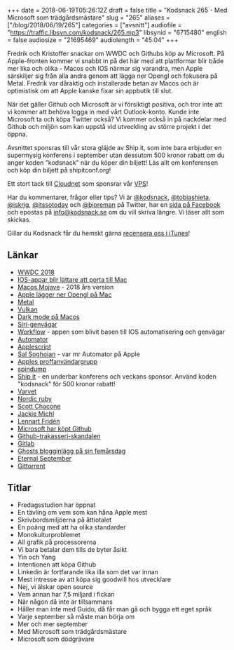 +++
date = 2018-06-19T05:26:12Z
draft = false
title = "Kodsnack 265 - Med Microsoft som trädgårdsmästare"
slug = "265"
aliases = ["/blog/2018/06/19/265"]
categories = ["avsnitt"]
audiofile = "https://traffic.libsyn.com/kodsnack/265.mp3"
libsynid = "6715480"
english = false
audiosize = "21695469"
audiolength = "45:04"
+++

Fredrik och Kristoffer snackar om WWDC och Githubs köp av Microsoft. På Apple-fronten kommer vi snabbt in på det här med att plattformar blir både mer lika och olika - Macos och IOS närmar sig varandra, men Apple särskiljer sig från alla andra genom att lägga ner Opengl och fokusera på Metal. Fredrik var dåraktig och installerade betan av Macos och är optimistisk om att Apple kanske fixar sin appbutik till slut.

När det gäller Github och Microsoft är vi försiktigt positiva, och tror inte att vi kommer att behöva logga in med vårt Outlook-konto. Kunde inte Microsoft ta och köpa Twitter också? Vi kommer också in på nackdelar med Github och miljön som kan uppstå vid utveckling av större projekt i det öppna.

Avsnittet sponsras till vår stora gläjde av Ship it, som inte bara erbjuder en supermysig konferens i september utan dessutom 500 kronor rabatt om du anger koden "kodsnack" när du köper din biljett! Läs allt om konferensen och köp din biljett på shipitconf.org!

Ett stort tack till [Cloudnet](http://www.cloudnet.se) som sponsrar vår [VPS](http://en.wikipedia.org/wiki/Virtual_private_server)!

Har du kommentarer, frågor eller tips? Vi är [@kodsnack](https://www.twitter.com/kodsnack), [@tobiashieta](https://www.twitter.com/tobiashieta), [@iskrig](https://www.twitter.com/iskrig), [@itssotoday](https://twitter.com/itssotoday) och [@bjoreman](https://www.twitter.com/bjoreman) på Twitter, har en [sida på Facebook](https://www.facebook.com/kodsnack) och epostas på [info@kodsnack.se](mailto:info@kodsnack.se) om du vill skriva längre. Vi läser allt som skickas.

Gillar du Kodsnack får du hemskt gärna [recensera oss i iTunes](http://itunes.apple.com/se/podcast/kodsnack/id561631498?l=en)!

## Länkar ##
* [WWDC 2018](https://developer.apple.com/videos/wwdc2018/)
* [IOS-appar blir lättare att porta till Mac](https://www.theverge.com/2018/6/4/17418994/iphone-app-mac-support-ios-macos-wwdc-2018)
* [Macos Mojave](https://www.apple.com/macos/mojave-preview/) - 2018 års version
* [Apple lägger ner Opengl på Mac](https://www.anandtech.com/show/12894/apple-deprecates-opengl-across-all-oses)
* [Metal](https://en.wikipedia.org/wiki/Metal_%28API%29)
* [Vulkan](https://en.wikipedia.org/wiki/Vulkan_%28API%29)
* [Dark mode på Macos](https://developer.apple.com/videos/play/wwdc2018/210/)
* [Siri-genvägar](https://developer.apple.com/videos/play/wwdc2018/211/)
* [Workflow](https://en.wikipedia.org/wiki/Workflow_%28app%29) - appen som blivit basen till IOS automatisering och genvägar
* [Automator](https://en.wikipedia.org/wiki/List_of_macOS_components#Automator)
* [Applescript](https://en.wikipedia.org/wiki/AppleScript)
* [Sal Soghoian](https://en.wikipedia.org/wiki/Sal_Soghoian) - var mr Automator på Apple
* [Apples proffanvändargrupp](https://techcrunch.com/2018/04/05/apples-2019-imac-pro-will-be-shaped-by-workflows/)
* [spindump](http://www.manpagez.com/man/8/spindump/)
* [Ship it](https://shipitconf.org/) - en underbar konferens och veckans sponsor. Använd koden "kodsnack" för 500 kronor rabatt!
* [Varvet](https://shipitconf.org/)
* [Nordic ruby](http://www.nordicruby.org/)
* [Scott Chacone](https://twitter.com/chacon)
* [Jackie Michl](https://jackiemichl.com/)
* [Lennart Fridén](https://twitter.com/devlcsc)
* [Microsoft har köpt Github](https://www.theverge.com/2018/6/4/17422788/microsoft-github-acquisition-official-deal)
* [Github-trakasseri-skandalen](http://techcrunch.com/2014/03/15/julie-ann-horvath-describes-sexism-and-intimidation-behind-her-github-exit/)
* [Gitlab](https://en.wikipedia.org/wiki/GitLab)
* [Ghosts blogginlägg på sin femårsdag](https://blog.ghost.org/5/)
* [Eternal September](https://en.wikipedia.org/wiki/Eternal_September)
* [Gittorrent](https://github.com/cjb/GitTorrent)

## Titlar ##
* Fredagsstudion har öppnat
* En tävling om vem som kan håna Apple mest
* Skrivbordsmiljöerna på åttiotalet
* En poäng med att ha olika standarder
* Monokulturproblemet
* All grafik på processorerna
* Vi bara betalar dem tills de byter åsikt
* Yin och Yang
* Intentionen att köpa Github
* Linkedin är fortfarande lika illa som det var innan
* Mest intresse av att köpa sig goodwill hos utvecklare
* Nej, vi älskar open source
* Vem annan har 7,5 miljard i fickan
* När någon då inte är tillsammans
* Håller man inte med Guido, då får man gå och bygga ett eget språk
* Varje september så måste man börja om
* Mer och mer september
* Med Microsoft som trädgårdsmästare
* Microsoft som dödgrävare
